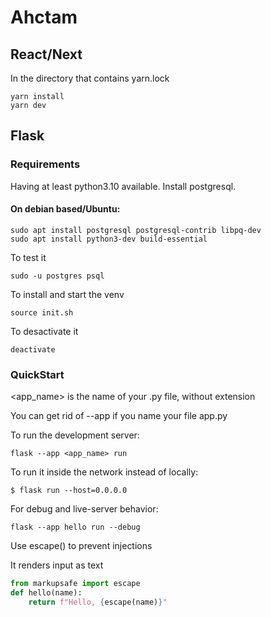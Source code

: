 # Ahctam

## React/Next

In the directory that contains yarn.lock

```
yarn install
yarn dev
```

## Flask

### Requirements

Having at least python3.10 available.
Install postgresql.

#### On debian based/Ubuntu:

```
sudo apt install postgresql postgresql-contrib libpq-dev
sudo apt install python3-dev build-essential
```

To test it

```
sudo -u postgres psql
```

To install and start the venv

```
source init.sh
```

To desactivate it

```
deactivate
```

### QuickStart

<app_name> is the name of your .py file, without extension

You can get rid of --app if you name your file app.py

To run the development server:

```
flask --app <app_name> run
```

To run it inside the network instead of locally:

```
$ flask run --host=0.0.0.0
```

For debug and live-server behavior:

```
flask --app hello run --debug
```

Use escape() to prevent injections

It renders input as text

```python
from markupsafe import escape
def hello(name):
    return f"Hello, {escape(name)}"
```
